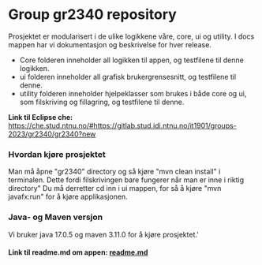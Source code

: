 # Group gr2340 repository 
 
Prosjektet er modularisert i de ulike logikkene våre, core, ui og utility. I docs mappen har vi dokumentasjon og beskrivelse for hver release. 

- Core folderen inneholder all logikken til appen, og testfilene til denne logikken.
- ui folderen inneholder all grafisk brukergrensesnitt, og testfilene til denne.
- utility folderen inneholder hjelpeklasser som brukes i både core og ui, som filskriving og fillagring, og testfilene til denne.

**Link til Eclipse che:** https://che.stud.ntnu.no/#https://gitlab.stud.idi.ntnu.no/it1901/groups-2023/gr2340/gr2340?new

### Hvordan kjøre prosjektet
Man må åpne "gr2340" directory og så kjøre "mvn clean install" i terminalen. Dette fordi filskrivingen
bare fungerer når man er inne i riktig directory"
Du må derretter cd inn i ui mappen, for så å kjøre "mvn javafx:run" for å kjøre applikasjonen.


### Java- og Maven versjon
Vi bruker java 17.0.5 og maven 3.11.0 for å kjøre prosjektet.'


#### Link til readme.md om appen: [readme.md](src/main/java/readme.md)

